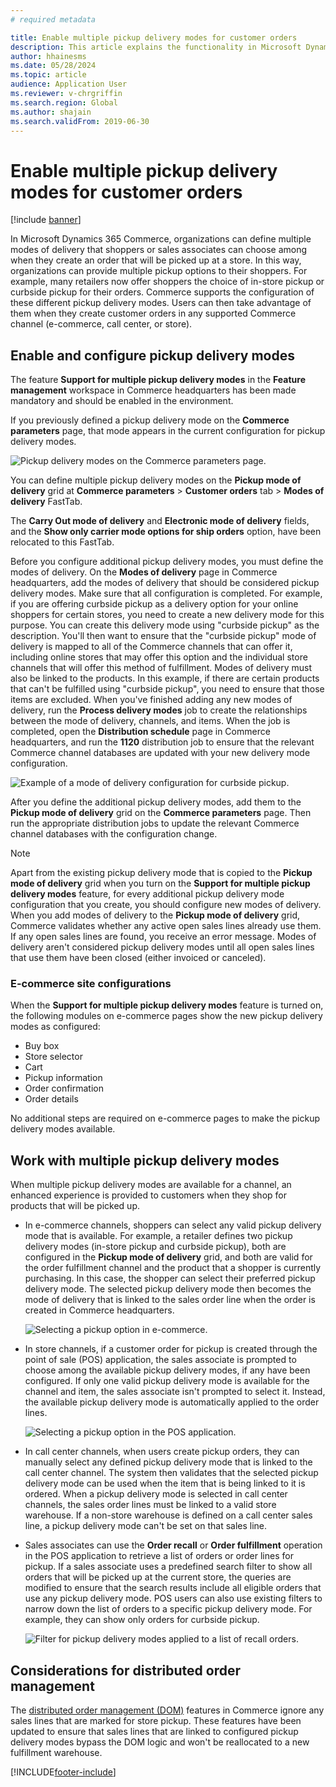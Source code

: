 ```yaml
---
# required metadata

title: Enable multiple pickup delivery modes for customer orders
description: This article explains the functionality in Microsoft Dynamics 365 Commerce that lets you create customer orders for pickup at a store.
author: hhainesms
ms.date: 05/28/2024
ms.topic: article
audience: Application User
ms.reviewer: v-chrgriffin
ms.search.region: Global
ms.author: shajain
ms.search.validFrom: 2019-06-30
---
```


# Enable multiple pickup delivery modes for customer orders

[!include [banner](includes/banner.md)]

In Microsoft Dynamics 365 Commerce, organizations can define multiple modes of delivery that shoppers or sales associates can choose among when they create an order that will be picked up at a store. In this way, organizations can provide multiple pickup options to their shoppers. For example, many retailers now offer shoppers the choice of in-store pickup or curbside pickup for their orders. Commerce supports the configuration of these different pickup delivery modes. Users can then take advantage of them when they create customer orders in any supported Commerce channel (e-commerce, call center, or store).

## Enable and configure pickup delivery modes

The feature **Support for multiple pickup delivery modes** in the **Feature management** workspace in Commerce headquarters has been made mandatory and should be enabled in the environment.

If you previously defined a pickup delivery mode on the **Commerce parameters** page, that mode appears in the current configuration for pickup delivery modes.

![Pickup delivery modes on the Commerce parameters page.](media/multiplepickupparameter.png)

You can define multiple pickup delivery modes on the **Pickup mode of delivery** grid at **Commerce parameters** > **Customer orders** tab > **Modes of delivery** FastTab.  

The **Carry Out mode of delivery** and **Electronic mode of delivery** fields, and the **Show only carrier mode options for ship orders** option, have been relocated to this FastTab.

Before you configure additional pickup delivery modes, you must define the modes of delivery. On the **Modes of delivery** page in Commerce headquarters, add the modes of delivery that should be considered pickup delivery modes. Make sure that all configuration is completed. For example, if you are offering curbside pickup as a delivery option for your online shoppers for certain stores, you need to create a new delivery mode for this purpose. You can create this delivery mode using "curbside pickup" as the description. You'll then want to ensure that the "curbside pickup" mode of delivery is mapped to all of the Commerce channels that can offer it, including online stores that may offer this option and the individual store channels that will offer this method of fulfillment. Modes of delivery must also be linked to the products. In this example, if there are certain products that can't be fulfilled using "curbside pickup", you need to ensure that those items are excluded. When you've finished adding any new modes of delivery, run the **Process delivery modes** job to create the relationships between the mode of delivery, channels, and items. When the job is completed, open the **Distribution schedule** page in Commerce headquarters, and run the **1120** distribution job to ensure that the relevant Commerce channel databases are updated with your new delivery mode configuration.

![Example of a mode of delivery configuration for curbside pickup.](media/pickupmodes.png)

After you define the additional pickup delivery modes, add them to the **Pickup mode of delivery** grid on the **Commerce parameters** page. Then run the appropriate distribution jobs to update the relevant Commerce channel databases with the configuration change.

> [!NOTE]
> Apart from the existing pickup delivery mode that is copied to the **Pickup mode of delivery** grid when you turn on the **Support for multiple pickup delivery modes** feature, for every additional pickup delivery mode configuration that you create, you should configure new modes of delivery. When you add modes of delivery to the **Pickup mode of delivery** grid, Commerce validates whether any active open sales lines already use them. If any open sales lines are found, you receive an error message. Modes of delivery aren't considered pickup delivery modes until all open sales lines that use them have been closed (either invoiced or canceled).


### E-commerce site configurations

When the **Support for multiple pickup delivery modes** feature is turned on, the following modules on e-commerce pages show the new pickup delivery modes as configured:

- Buy box
- Store selector
- Cart
- Pickup information
- Order confirmation
- Order details

No additional steps are required on e-commerce pages to make the pickup delivery modes available.

## Work with multiple pickup delivery modes

When multiple pickup delivery modes are available for a channel, an enhanced experience is provided to customers when they shop for products that will be picked up. 

- In e-commerce channels, shoppers can select any valid pickup delivery mode that is available. For example, a retailer defines two pickup delivery modes (in-store pickup and curbside pickup), both are configured in the **Pickup mode of delivery** grid, and both are valid for the order fulfillment channel and the product that a shopper is currently purchasing. In this case, the shopper can select their preferred pickup delivery mode. The selected pickup delivery mode then becomes the mode of delivery that is linked to the sales order line when the order is created in Commerce headquarters.

    ![Selecting a pickup option in e-commerce.](media/pickupecommerce.png)

- In store channels, if a customer order for pickup is created through the point of sale (POS) application, the sales associate is prompted to choose among the available pickup delivery modes, if any have been configured. If only one valid pickup delivery mode is available for the channel and item, the sales associate isn't prompted to select it. Instead, the available pickup delivery mode is automatically applied to the order lines.

    ![Selecting a pickup option in the POS application.](media/pickuppos.png)

- In call center channels, when users create pickup orders, they can manually select any defined pickup delivery mode that is linked to the call center channel. The system then validates that the selected pickup delivery mode can be used when the item that is being linked to it is ordered. When a pickup delivery mode is selected in call center channels, the sales order lines must be linked to a valid store warehouse. If a non-store warehouse is defined on a call center sales line, a pickup delivery mode can't be set on that sales line.
- Sales associates can use the **Order recall** or **Order fulfillment** operation in the POS application to retrieve a list of orders or order lines for pickup. If a sales associate uses a predefined search filter to show all orders that will be picked up at the current store, the queries are modified to ensure that the search results include all eligible orders that use any pickup delivery mode. POS users can also use existing filters to narrow down the list of orders to a specific pickup delivery mode. For example, they can show only orders for curbside pickup.

    ![Filter for pickup delivery modes applied to a list of recall orders.](media/pickuprecallorder.png)

## Considerations for distributed order management

The [distributed order management (DOM)](./dom.md) features in Commerce ignore any sales lines that are marked for store pickup. These features have been updated to ensure that sales lines that are linked to configured pickup delivery modes bypass the DOM logic and won't be reallocated to a new fulfillment warehouse.


[!INCLUDE[footer-include](../includes/footer-banner.md)]
